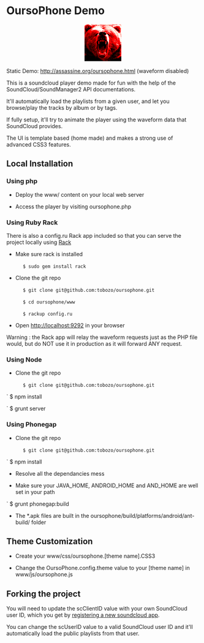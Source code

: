 # OursoPhone Demo

<p align="center">
  <img src="/www/res/icon/android/icon-96-xhdpi.png?raw=true" title="OursoPhone" />
</p>

Static Demo: http://assassine.org/oursophone.html (waveform disabled)


This is a soundcloud player demo made for fun with the help of the SoundCloud/SoundManager2 API documentations.

It'll automatically load the playlists from a given user, and let you browse/play the tracks by album or by tags.

If fully setup, it'll try to animate the player using the waveform data that SoundCloud provides.

The UI is template based (home made) and makes a strong use of advanced CSS3 features.

## Local Installation


### Using php

* Deploy the www/ content on your local web server

* Access the player by visiting oursophone.php


### Using Ruby Rack

There is also a config.ru Rack app included so that you can serve the project locally using [Rack](http://rack.github.com)

* Make sure rack is installed

`      $ sudo gem install rack`

* Clone the git repo

`      $ git clone git@github.com:tobozo/oursophone.git`

`      $ cd oursophone/www`

`      $ rackup config.ru`

* Open [http://localhost:9292](http://localhost:9292) in your browser

Warning : the Rack app will relay the waveform requests just as the PHP file would, but do NOT use it in production as it will forward ANY request.


### Using Node

* Clone the git repo

`      $ git clone git@github.com:tobozo/oursophone.git`

`      $ npm install

`      $ grunt server


### Using Phonegap

* Clone the git repo

`      $ git clone git@github.com:tobozo/oursophone.git`

`      $ npm install

* Resolve all the dependancies mess

* Make sure your JAVA_HOME, ANDROID_HOME and AND_HOME are well set in your path

`      $ grunt phonegap:build

* The *.apk files are built in the oursophone/build/platforms/android/ant-build/ folder


## Theme Customization

* Create your www/css/oursophone.[theme name].CSS3

* Change the OursoPhone.config.theme value to your [theme name] in www/js/oursophone.js


## Forking the project

You will need to update the scClientID value with your own SoundCloud user ID, which you get by [registering a new soundcloud app](http://soundcloud.com/you/apps/new).

You can change the scUserID value to a valid SoundCloud user ID and it'll automatically load the public playlists from that user.
